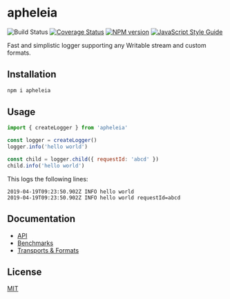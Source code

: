 # apheleia

![Build Status](https://github.com/SerayaEryn/apheleia/workflows/ci/badge.svg)
[![Coverage Status](https://coveralls.io/repos/github/SerayaEryn/apheleia/badge.svg?branch=master)](https://coveralls.io/github/SerayaEryn/apheleia?branch=master)
[![NPM version](https://img.shields.io/npm/v/apheleia.svg?style=flat)](https://www.npmjs.com/package/apheleia)
[![JavaScript Style Guide](https://img.shields.io/badge/code_style-standard-brightgreen.svg)](https://standardjs.com)

Fast and simplistic logger supporting any Writable stream and custom formats.

## Installation

```bash
npm i apheleia
```

## Usage

```js
import { createLogger } from 'apheleia'

const logger = createLogger()
logger.info('hello world')

const child = logger.child({ requestId: 'abcd' })
child.info('hello world')
```

This logs the following lines:
```
2019-04-19T09:23:50.902Z INFO hello world
2019-04-19T09:23:50.902Z INFO hello world requestId=abcd
```

## Documentation

* [API](https://github.com/SerayaEryn/apheleia/blob/master/docs/API.md)
* [Benchmarks](https://github.com/SerayaEryn/apheleia/blob/master/docs/Benchmarks.md)
* [Transports & Formats](https://github.com/SerayaEryn/apheleia/blob/master/docs/TransportsAndFormats.md)

## License

[MIT](./LICENSE)
